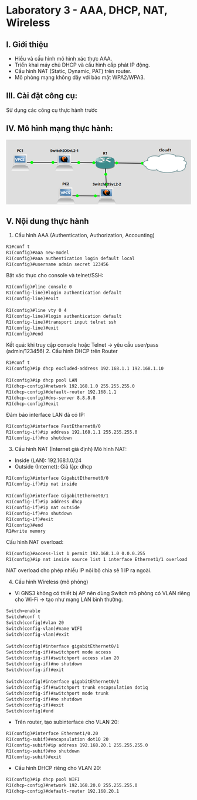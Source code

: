 # Laboratory 3 - AAA, DHCP, NAT, Wireless
## I. Giới thiệu
- Hiểu và cấu hình mô hình xác thực AAA.
- Triển khai máy chủ DHCP và cấu hình cấp phát IP động.
- Cấu hình NAT (Static, Dynamic, PAT) trên router.
- Mô phỏng mạng không dây với bảo mật WPA2/WPA3.
## III. Cài đặt công cụ: 
Sử dụng các công cụ thực hành trước
## IV. Mô hình mạng thực hành:
![Model](Images/model_lab3.png)
## V. Nội dung thực hành
1. Cấu hình AAA (Authentication, Authorization, Accounting)
```
R1#conf t
R1(config)#aaa new-model
R1(config)#aaa authentication login default local
R1(config)#username admin secret 123456
```
Bật xác thực cho console và telnet/SSH:
```
R1(config)#line console 0
R1(config-line)#login authentication default
R1(config-line)#exit

R1(config)#line vty 0 4
R1(config-line)#login authentication default
R1(config-line)#transport input telnet ssh
R1(config-line)#exit
R1(config)#end
```
Kết quả: khi truy cập console hoặc Telnet → yêu cầu user/pass (admin/123456)
2. Cấu hình DHCP trên Router
```
R1#conf t
R1(config)#ip dhcp excluded-address 192.168.1.1 192.168.1.10  

R1(config)#ip dhcp pool LAN
R1(dhcp-config)#network 192.168.1.0 255.255.255.0
R1(dhcp-config)#default-router 192.168.1.1
R1(dhcp-config)#dns-server 8.8.8.8
R1(dhcp-config)#exit
```
Đảm bảo interface LAN đã có IP:
```
R1(config)#interface FastEthernet0/0
R1(config-if)#ip address 192.168.1.1 255.255.255.0
R1(config-if)#no shutdown
```
3. Cấu hình NAT (Internet giả định)
Mô hình NAT:
- Inside (LAN): 192.168.1.0/24
- Outside (Internet): Giả lập: dhcp
```
R1(config)#interface GigabitEthernet0/0
R1(config-if)#ip nat inside

R1(config)#interface GigabitEthernet0/1
R1(config-if)#ip address dhcp
R1(config-if)#ip nat outside
R1(config-if)#no shutdown
R1(config-if)#exit
R1(config)#end
R1#write memory
```
Cấu hình NAT overload:
```
R1(config)#access-list 1 permit 192.168.1.0 0.0.0.255
R1(config)#ip nat inside source list 1 interface Ethernet1/1 overload
```
NAT overload cho phép nhiều IP nội bộ chia sẻ 1 IP ra ngoài.

4. Cấu hình Wireless (mô phỏng)
- Vì GNS3 không có thiết bị AP nên dùng Switch mô phỏng có VLAN riêng cho Wi-Fi → tạo như mạng LAN bình thường.
```
Switch>enable
Switch#conf t
Switch(config)#vlan 20
Switch(config-vlan)#name WIFI
Switch(config-vlan)#exit

Switch(config)#interface gigabitEthernet0/1
Switch(config-if)#switchport mode access
Switch(config-if)#switchport access vlan 20
Switch(config-if)#no shutdown 
Switch(config-if)#exit

Switch(config)#interface gigabitEthernet0/1
Switch(config-if)#switchport trunk encapsulation dot1q 
Switch(config-if)#switchport mode trunk 
Switch(config-if)#no shutdown 
Switch(config-if)#exit 
Switch(config)#end

```
- Trên router, tạo subinterface cho VLAN 20:
```
R1(config)#interface Ethernet1/0.20
R1(config-subif)#encapsulation dot1Q 20
R1(config-subif)#ip address 192.168.20.1 255.255.255.0
R1(config-subif)#no shutdown 
R1(config-subif)#exit
```
- Cấu hình DHCP riêng cho VLAN 20:
```
R1(config)#ip dhcp pool WIFI
R1(dhcp-config)#network 192.168.20.0 255.255.255.0
R1(dhcp-config)#default-router 192.168.20.1
```
